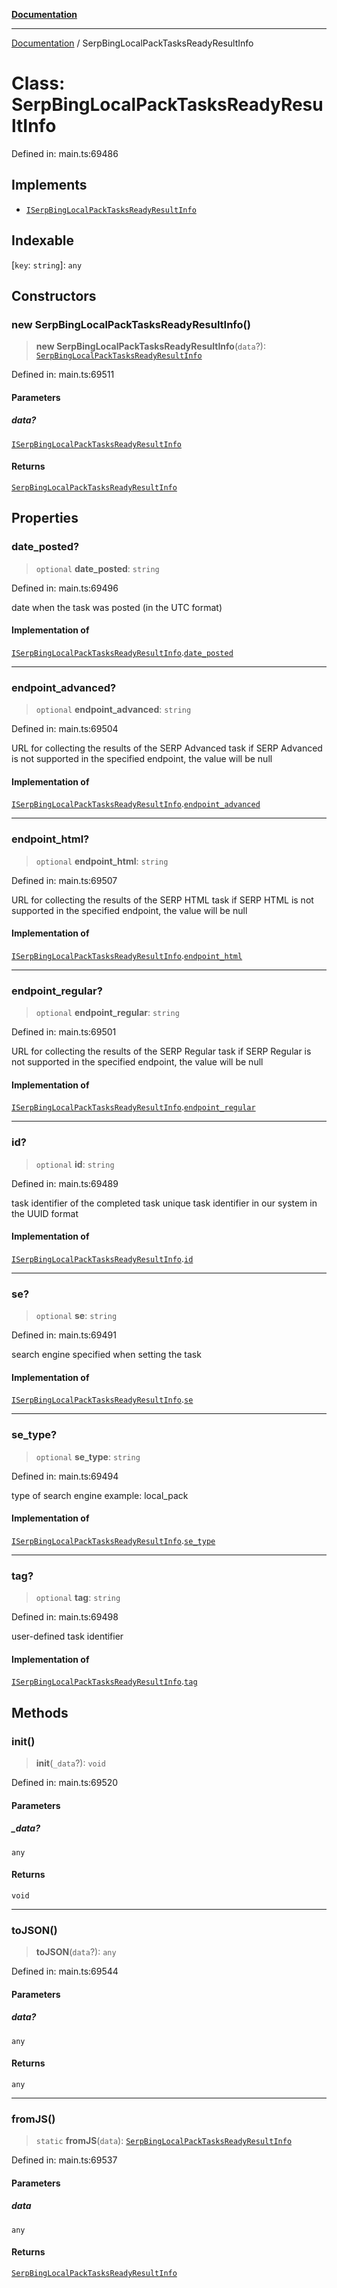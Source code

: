 [**Documentation**](../README.md)

***

[Documentation](../README.md) / SerpBingLocalPackTasksReadyResultInfo

# Class: SerpBingLocalPackTasksReadyResultInfo

Defined in: main.ts:69486

## Implements

- [`ISerpBingLocalPackTasksReadyResultInfo`](../interfaces/ISerpBingLocalPackTasksReadyResultInfo.md)

## Indexable

\[`key`: `string`\]: `any`

## Constructors

### new SerpBingLocalPackTasksReadyResultInfo()

> **new SerpBingLocalPackTasksReadyResultInfo**(`data`?): [`SerpBingLocalPackTasksReadyResultInfo`](SerpBingLocalPackTasksReadyResultInfo.md)

Defined in: main.ts:69511

#### Parameters

##### data?

[`ISerpBingLocalPackTasksReadyResultInfo`](../interfaces/ISerpBingLocalPackTasksReadyResultInfo.md)

#### Returns

[`SerpBingLocalPackTasksReadyResultInfo`](SerpBingLocalPackTasksReadyResultInfo.md)

## Properties

### date\_posted?

> `optional` **date\_posted**: `string`

Defined in: main.ts:69496

date when the task was posted (in the UTC format)

#### Implementation of

[`ISerpBingLocalPackTasksReadyResultInfo`](../interfaces/ISerpBingLocalPackTasksReadyResultInfo.md).[`date_posted`](../interfaces/ISerpBingLocalPackTasksReadyResultInfo.md#date_posted)

***

### endpoint\_advanced?

> `optional` **endpoint\_advanced**: `string`

Defined in: main.ts:69504

URL for collecting the results of the SERP Advanced task
if SERP Advanced is not supported in the specified endpoint, the value will be null

#### Implementation of

[`ISerpBingLocalPackTasksReadyResultInfo`](../interfaces/ISerpBingLocalPackTasksReadyResultInfo.md).[`endpoint_advanced`](../interfaces/ISerpBingLocalPackTasksReadyResultInfo.md#endpoint_advanced)

***

### endpoint\_html?

> `optional` **endpoint\_html**: `string`

Defined in: main.ts:69507

URL for collecting the results of the SERP HTML task
if SERP HTML is not supported in the specified endpoint, the value will be null

#### Implementation of

[`ISerpBingLocalPackTasksReadyResultInfo`](../interfaces/ISerpBingLocalPackTasksReadyResultInfo.md).[`endpoint_html`](../interfaces/ISerpBingLocalPackTasksReadyResultInfo.md#endpoint_html)

***

### endpoint\_regular?

> `optional` **endpoint\_regular**: `string`

Defined in: main.ts:69501

URL for collecting the results of the SERP Regular task
if SERP Regular is not supported in the specified endpoint, the value will be null

#### Implementation of

[`ISerpBingLocalPackTasksReadyResultInfo`](../interfaces/ISerpBingLocalPackTasksReadyResultInfo.md).[`endpoint_regular`](../interfaces/ISerpBingLocalPackTasksReadyResultInfo.md#endpoint_regular)

***

### id?

> `optional` **id**: `string`

Defined in: main.ts:69489

task identifier of the completed task
unique task identifier in our system in the UUID format

#### Implementation of

[`ISerpBingLocalPackTasksReadyResultInfo`](../interfaces/ISerpBingLocalPackTasksReadyResultInfo.md).[`id`](../interfaces/ISerpBingLocalPackTasksReadyResultInfo.md#id)

***

### se?

> `optional` **se**: `string`

Defined in: main.ts:69491

search engine specified when setting the task

#### Implementation of

[`ISerpBingLocalPackTasksReadyResultInfo`](../interfaces/ISerpBingLocalPackTasksReadyResultInfo.md).[`se`](../interfaces/ISerpBingLocalPackTasksReadyResultInfo.md#se)

***

### se\_type?

> `optional` **se\_type**: `string`

Defined in: main.ts:69494

type of search engine
example: local_pack

#### Implementation of

[`ISerpBingLocalPackTasksReadyResultInfo`](../interfaces/ISerpBingLocalPackTasksReadyResultInfo.md).[`se_type`](../interfaces/ISerpBingLocalPackTasksReadyResultInfo.md#se_type)

***

### tag?

> `optional` **tag**: `string`

Defined in: main.ts:69498

user-defined task identifier

#### Implementation of

[`ISerpBingLocalPackTasksReadyResultInfo`](../interfaces/ISerpBingLocalPackTasksReadyResultInfo.md).[`tag`](../interfaces/ISerpBingLocalPackTasksReadyResultInfo.md#tag)

## Methods

### init()

> **init**(`_data`?): `void`

Defined in: main.ts:69520

#### Parameters

##### \_data?

`any`

#### Returns

`void`

***

### toJSON()

> **toJSON**(`data`?): `any`

Defined in: main.ts:69544

#### Parameters

##### data?

`any`

#### Returns

`any`

***

### fromJS()

> `static` **fromJS**(`data`): [`SerpBingLocalPackTasksReadyResultInfo`](SerpBingLocalPackTasksReadyResultInfo.md)

Defined in: main.ts:69537

#### Parameters

##### data

`any`

#### Returns

[`SerpBingLocalPackTasksReadyResultInfo`](SerpBingLocalPackTasksReadyResultInfo.md)
